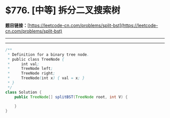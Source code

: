 # $776. [中等] 拆分二叉搜索树

**题目链接：**[https://leetcode-cn.com/problems/split-bst](https://leetcode-cn.com/problems/split-bst)

---

<Cards card="leetcode_776_split-bst"></Cards>

---

```java
/**
 * Definition for a binary tree node.
 * public class TreeNode {
 *     int val;
 *     TreeNode left;
 *     TreeNode right;
 *     TreeNode(int x) { val = x; }
 * }
 */
class Solution {
    public TreeNode[] splitBST(TreeNode root, int V) {
        
    }
}
```